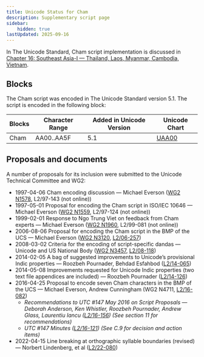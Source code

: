 ```yaml
---
title: Unicode Status for Cham
description: Supplementary script page
sidebar:
    hidden: true
lastUpdated: 2025-09-16
---
```


In The Unicode Standard, Cham script implementation is discussed in [Chapter 16: Southeast Asia-I — Thailand, Laos, Myanmar, Cambodia, Vietnam](https://www.unicode.org/versions/latest/core-spec/chapter-16/#G55659).

## Blocks

The Cham script was encoded in The Unicode Standard version 5.1. The script is encoded in the following block:

| Blocks | Character Range | Added in Unicode Version | Unicode Chart |
| ------ | --------------- | ------------------------ | ------------- |
| Cham | AA00..AA5F | 5.1 | [UAA00](http://www.unicode.org/charts/PDF/UAA00.pdf) |

## Proposals and documents

A number of proposals for its inclusion were submitted to the Unicode Technical Committee and WG2:
- 1997-04-06 Cham encoding discussion — Michael Everson ([WG2 N1578](http://www.evertype.com/standards/tai/n1578-cham.pdf), L2/97-143 (not online))
- 1997-05-01 Proposal for encoding the Cham script in ISO/IEC 10646 — Michael Everson ([WG2 N1559](http://www.evertype.com/standards/ch/ch.html), L2/97-124 (not online))
- 1999-02-01 Response to Ngo Trung Viet on feedback from Cham experts — Michael Everson ([WG2 N1960](https://www.unicode.org/wg2/docs/n1960.pdf), L2/99-081 (not online))
- 2006-08-06 Proposal for encoding the Cham script in the BMP of the UCS — Michael Everson ([WG2 N3120](https://www.unicode.org/wg2/docs/n3120.pdf), [L2/06-257](http://www.unicode.org/cgi-bin/GetMatchingDocs.pl?L2/06-257))
- 2008-03-02 Criteria for the encoding of script-specific dandas — Unicode and US National Body ([WG2 N3457](https://www.unicode.org/wg2/docs/n3457.pdf), [L2/08-118](http://www.unicode.org/cgi-bin/GetMatchingDocs.pl?L2/08-118))
- 2014-02-05 A bag of suggested improvements to Unicode’s provisional Indic properties — Roozbeh Pournader, Behdad Esfahbod ([L2/14-065](http://www.unicode.org/cgi-bin/GetMatchingDocs.pl?L2/14-065))
- 2014-05-08 Improvements requested for Unicode Indic properties (two text file appendices are included) — Roozbeh Pournader ([L2/14-126](http://www.unicode.org/cgi-bin/GetMatchingDocs.pl?L2/14-126))
- 2016-04-25 Proposal to encode seven Cham characters in the BMP of the UCS — Michael Everson, Andrew Cunningham (WG2 N4711, [L2/16-082](http://www.unicode.org/cgi-bin/GetMatchingDocs.pl?L2/16-082))
  - _Recommendations to UTC #147 May 2016 on Script Proposals — Deborah Anderson, Ken Whistler, Roozbeh Pournader, Andrew Glass, Laurentiu Iancu ([L2/16-156](http://www.unicode.org/cgi-bin/GetMatchingDocs.pl?L2/16-156)) (See section 11 for recommendations)_
  - _UTC #147 Minutes ([L2/16-121](http://www.unicode.org/cgi-bin/GetMatchingDocs.pl?L2/16-121)) (See C.9 for decision and action items)_
- 2022-04-15 Line breaking at orthographic syllable boundaries (revised) — Norbert Lindenberg, et al ([L2/22-080](http://www.unicode.org/cgi-bin/GetMatchingDocs.pl?L2/22-080))
